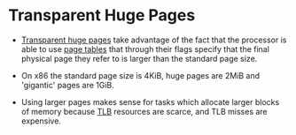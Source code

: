 # Transparent Huge Pages

* [Transparent huge pages][transhuge] take advantage of the fact that the
  processor is able to use [page tables][page-tables] that through their flags
  specify that the final physical page they refer to is larger than the standard
  page size.

* On x86 the standard page size is 4KiB, huge pages are 2MiB and 'gigantic'
  pages are 1GiB.

* Using larger pages makes sense for tasks which allocate larger blocks of
  memory because [TLB][tlb] resources are scarce, and TLB misses are expensive.

[tlb]:https://en.wikipedia.org/wiki/Translation_lookaside_buffer
[transhuge]:https://github.com/torvalds/linux/blob/v4.6/Documentation/vm/transhuge.txt

[page-tables]:./page-tables.md
